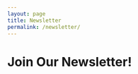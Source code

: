 ```yaml
---
layout: page
title: Newsletter
permalink: /newsletter/
---
```

# Join Our Newsletter!

<link href='https://actionnetwork.org/css/style-embed-whitelabel-v3.css' rel='stylesheet' type='text/css' /><script src='https://actionnetwork.org/widgets/v3/form/sign-up-for-18-million-risings-monthly-newsletter?format=js&source=widget&style=full'></script><div id='can-form-area-sign-up-for-18-million-risings-monthly-newsletter' style='width: 100%'><!-- this div is the target for our HTML insertion --></div>

<script>
      $(document).ready(function() {
	    $('#can-form-area-sign-up-for-18-million-risings-monthly-newsletter').on('can_embed_loaded', function() {
	        document.getElementsByName("commit")[0].value = "Subscribe Now!";
	  	    $(".action_sidebar h4").text("Take Action");
	  	    var str = document.getElementsByClassName("action_status_running_total")[0].innerHTML;
	  	    var txt = str.replace("Signatures Collected", "Total Subscribers");
		      document.getElementsByClassName("action_status_running_total")[0].innerHTML = txt;
	      });
      });
</script>

<br>
<br>